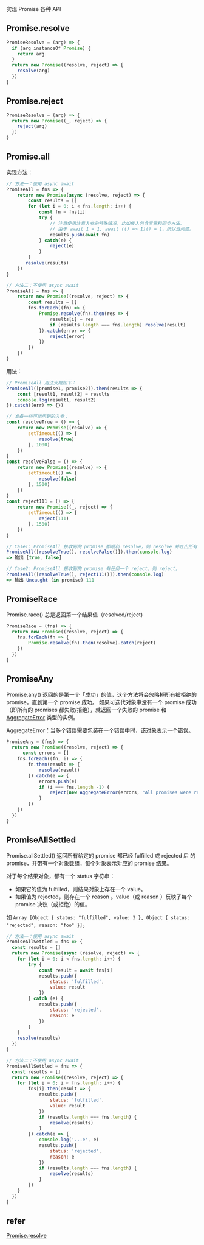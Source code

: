 实现 Promise 各种 API

## Promise.resolve

```js
PromiseResolve = (arg) => {
  if (arg instanceOf Promise) {
    return arg
  }
  return new Promise((resolve, reject) => {
    resolve(arg)
  })
}
```

## Promise.reject

```js
PromiseResolve = (arg) => {
  return new Promise((_, reject) => {
    reject(arg)
  })
}
```

## Promise.all

实现方法：

```js
// 方法一：使用 async await
PromiseAll = fns => {
    return new Promise(async (resolve, reject) => {
        const results = []
        for (let i = 0; i < fns.length; i++) {
            const fn = fns[i]
            try {
                // 注意使用注意入参的特殊情况，比如传入包含常量和同步方法。
                // 由于 await 1 = 1, await (() => 1)() = 1，所以没问题。
                results.push(await fn)
            } catch(e) {
                reject(e)
            }
        }
       resolve(results)
    })
}

// 方法二：不使用 async await
PromiseAll = fns => {
    return new Promise((resolve, reject) => {
        const results = []
        fns.forEach((fn) => {
            Promise.resolve(fn).then(res => {
                results[i] = res
                if (results.length === fns.length) resolve(result)
            }).catch(error => {
                reject(error)
            })
        })
    })
}
```

用法：

```js
// PromiseAll 用法大概如下：
PromiseAll([promise1, promise2]).then(results => {
    const [result1, result2] = results
    console.log(result1, result2)
}).catch((err) => {})

// 准备一些可能用到的入参：
const resolveTrue = () => {
    return new Promise((resolve) => {
        setTimeout(() => {
            resolve(true)
        }, 1000)
    })
}
const resolveFalse = () => {
    return new Promise((resolve) => {
        setTimeout(() => {
            resolve(false)
        }, 1500)
    })
}
const reject111 = () => {
    return new Promise((_, reject) => {
        setTimeout(() => {
            reject(111)
        }, 1500)
    })
}

// Case1: PromiseAll 接收到的 promise 都顺利 resolve，则 resolve 并吐出所有 promise 的返回值
PromiseAll([resolveTrue(), resolveFalse()]).then(console.log)
=> 输出 [true, false]

// Case2: PromiseAll 接收到的 promise 有任何一个 reject，则 reject。
PromiseAll([resolveTrue(), reject111()]).then(console.log)
=> 输出 Uncaught (in promise) 111
```

## PromiseRace

Promise.race() 总是返回第一个结果值（resolved/reject)

```js
PromiseRace = (fns) => {
  return new Promise((resolve, reject) => {
    fns.forEach(fn => {
        Promise.resolve(fn).then(resolve).catch(reject)
    })
  })
}
```

## PromiseAny

Promise.any() 返回的是第一个「成功」的值，这个方法将会忽略掉所有被拒绝的 promise，直到第一个 promise 成功。
如果可迭代对象中没有一个 promise 成功（即所有的 promises 都失败/拒绝），就返回一个失败的 promise 和 [AggregateError](https://developer.mozilla.org/zh-CN/docs/Web/JavaScript/Reference/Global_Objects/AggregateError) 类型的实例。

AggregateError：当多个错误​​需要包装在一个错误中时，该对象表示一个错误。

```js
PromiseAny = (fns) => {
  return new Promise((resolve, reject) => {
      const errors = []
    fns.forEach((fn, i) => {
        fn.then(result => {
            resolve(result)
        }).catch(e => {
            errors.push(e)
            if (i === fns.length -1) {
                reject(new AggregateError(errors, "All promises were rejected"))
            }
        })
    })
  })
}
```

## PromiseAllSettled

Promise.allSettled() 返回所有给定的 promise 都已经 fulfilled 或 rejected 后 的 promise，并带有一个对象数组，每个对象表示对应的 promise 结果。

对于每个结果对象，都有一个 status 字符串：
- 如果它的值为 fulfilled，则结果对象上存在一个 value。
- 如果值为 rejected，则存在一个 reason 。value（或 reason ）反映了每个 promise 决议（或拒绝）的值。

如 `Array [Object { status: "fulfilled", value: 3 }, Object { status: "rejected", reason: "foo" }]`。

```js
// 方法一：使用 async await
PromiseAllSettled = fns => {
  const results = []
  return new Promise(async (resolve, reject) => {
    for (let i = 0; i < fns.length; i++) {
        try {
            const result = await fns[i]
            results.push({
                status: 'fulfilled',
                value: result
            })
        } catch (e) {
            results.push({
                status: 'rejected',
                reason: e
            })
        }
    }
    resolve(results)
  })
}

// 方法二：不使用 async await
PromiseAllSettled = fns => {
  const results = []
  return new Promise((resolve, reject) => {
    for (let i = 0; i < fns.length; i++) {
        fns[i].then(result => {
            results.push({
                status: 'fulfilled',
                value: result
            })
            if (results.length === fns.length) {
                resolve(results)
            }
        }).catch(e => {
            console.log('...e', e)
            results.push({
                status: 'rejected',
                reason: e
            })
            if (results.length === fns.length) {
                resolve(results)
            }
        })
    }
  })
}
```

## refer

[Promise.resolve](https://developer.mozilla.org/zh-CN/docs/Web/JavaScript/Reference/Global_Objects/Promise/resolve)
